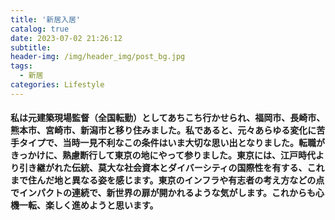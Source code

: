 ```yaml
---
title: '新居入居'
catalog: true
date: 2023-07-02 21:26:12
subtitle:
header-img: /img/header_img/post_bg.jpg
tags: 
  - 新居
categories: Lifestyle
---
```


#### 私は元建築現場監督（全国転勤）としてあちこち行かせられ、福岡市、長崎市、熊本市、宮崎市、新潟市と移り住みました。私であると、元々あらゆる変化に苦手タイプで、当時一見不利なこの条件はいま大切な思い出となりました。転職がきっかけに、熟慮断行して東京の地にやって参りました。東京には、江戸時代より引き継がれた伝統、莫大な社会資本とダイバーシティの国際性を有する、これまで住んだ地と異なる姿を感じます。東京のインフラや有志者の考え方などの点でインパクトの連続で、新世界の扉が開かれるような気がします。これからも心機一転、楽しく進めようと思います。
